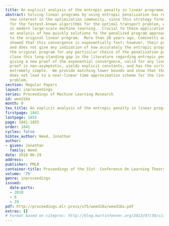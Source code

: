 ```yaml
---
title: An explicit analysis of the entropic penalty in linear programming
abstract: Solving linear programs by using entropic penalization has recently attracted
  new interest in the optimization community, since this strategy forms the basis
  for the fastest-known algorithms for the optimal transport problem, with many applications
  in modern large-scale machine learning.  Crucial to these applications has been
  an analysis of how quickly solutions to the penalized program approach true optima
  to the original linear program.  More than 20 years ago, Cominetti and San Martín
  showed that this convergence is exponentially fast; however, their proof is asymptotic
  and does not give any indication of how accurately the entropic program approximates
  the original program for any particular choice of the penalization parameter.  We
  close this long-standing gap in the literature regarding entropic penalization by
  giving a new proof of the exponential convergence, valid for any linear program.  Our
  proof is non-asymptotic, yields explicit constants, and has the virtue of being
  extremely simple.  We provide matching lower bounds and show that the entropic approach
  does not lead to a near-linear time approximation scheme for the linear assignment
  problem.
section: Regular Papers
layout: inproceedings
series: Proceedings of Machine Learning Research
id: weed18a
month: 0
tex_title: An explicit analysis of the entropic penalty in linear programming
firstpage: 1841
lastpage: 1855
page: 1841-1855
order: 1841
cycles: false
bibtex_author: Weed, Jonathan
author:
- given: Jonathan
  family: Weed
date: 2018-06-29
address: 
publisher: PMLR
container-title: Proceedings of the 31st  Conference On Learning Theory
volume: '75'
genre: inproceedings
issued:
  date-parts:
  - 2018
  - 6
  - 29
pdf: http://proceedings.mlr.press/v75/weed18a/weed18a.pdf
extras: []
# Format based on citeproc: http://blog.martinfenner.org/2013/07/30/citeproc-yaml-for-bibliographies/
---
```

